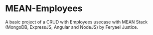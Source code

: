 # MEAN-Employees

A basic project of a CRUD with Employees usecase with MEAN Stack (MongoDB, ExpressJS, Angular and NodeJS) by Feryael Justice.
